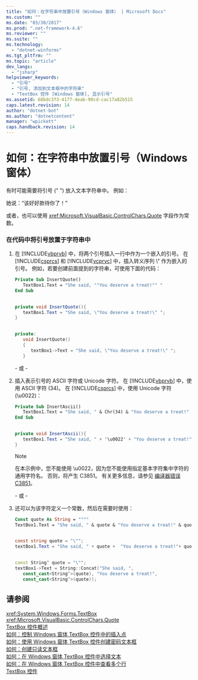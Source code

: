 ```yaml
---
title: "如何：在字符串中放置引号（Windows 窗体） | Microsoft Docs"
ms.custom: ""
ms.date: "03/30/2017"
ms.prod: ".net-framework-4.6"
ms.reviewer: ""
ms.suite: ""
ms.technology: 
  - "dotnet-winforms"
ms.tgt_pltfrm: ""
ms.topic: "article"
dev_langs: 
  - "jsharp"
helpviewer_keywords: 
  - "引号"
  - "引号, 添加到文本框中的字符串"
  - "TextBox 控件 [Windows 窗体], 显示引号"
ms.assetid: 68bdc3f3-4177-4eab-99cd-cac17a82b515
caps.latest.revision: 14
author: "dotnet-bot"
ms.author: "dotnetcontent"
manager: "wpickett"
caps.handback.revision: 14
---
```

# 如何：在字符串中放置引号（Windows 窗体）
有时可能需要将引号 \(" "\) 放入文本字符串中。  例如：  
  
 她说：“该好好款待你了！”  
  
 或者，也可以使用 <xref:Microsoft.VisualBasic.ControlChars.Quote> 字段作为常数。  
  
### 在代码中将引号放置于字符串中  
  
1.  在 [!INCLUDE[vbprvb](../../../../includes/vbprvb-md.md)] 中，将两个引号插入一行中作为一个嵌入的引号。  在 [!INCLUDE[csprcs](../../../../includes/csprcs-md.md)] 和 [!INCLUDE[vcprvc](../../../../includes/vcprvc-md.md)] 中，插入转义序列 \\" 作为嵌入的引号。  例如，若要创建前面提到的字符串，可使用下面的代码：  
  
    ```vb  
    Private Sub InsertQuote()  
       TextBox1.Text = "She said, ""You deserve a treat!"" "  
    End Sub  
  
    ```  
  
    ```csharp  
    private void InsertQuote(){  
       textBox1.Text = "She said, \"You deserve a treat!\" ";  
    }  
  
    ```  
  
    ```cpp  
    private:  
       void InsertQuote()  
       {  
          textBox1->Text = "She said, \"You deserve a treat!\" ";  
       }  
    ```  
  
     \- 或 \-  
  
2.  插入表示引号的 ASCII 字符或 Unicode 字符。  在 [!INCLUDE[vbprvb](../../../../includes/vbprvb-md.md)] 中，使用 ASCII 字符 \(34\)。  在 [!INCLUDE[csprcs](../../../../includes/csprcs-md.md)] 中，使用 Unicode 字符 \(\\u0022\)：  
  
    ```vb  
    Private Sub InsertAscii()  
       TextBox1.Text = "She said, " & Chr(34) & "You deserve a treat!" & Chr(34)  
    End Sub  
  
    ```  
  
    ```csharp  
    private void InsertAscii(){  
       textBox1.Text = "She said, " + '\u0022' + "You deserve a treat!" + '\u0022';  
    }  
    ```  
  
    > [!NOTE]
    >  在本示例中，您不能使用 \\u0022，因为您不能使用指定基本字符集中字符的通用字符名。  否则，将产生 C3851。  有关更多信息，请参见 [编译器错误 C3851](../Topic/Compiler%20Error%20C3851.md)。  
  
     \- 或 \-  
  
3.  还可以为该字符定义一个常数，然后在需要时使用：  
  
    ```vb  
    Const quote As String = """"  
    TextBox1.Text = "She said, " & quote & "You deserve a treat!" & quote  
  
    ```  
  
    ```csharp  
    const string quote = "\"";  
    textBox1.Text = "She said, " + quote +  "You deserve a treat!"+ quote ;  
  
    ```  
  
    ```cpp  
    const String^ quote = "\"";  
    textBox1->Text = String::Concat("She said, ",  
       const_cast<String^>(quote), "You deserve a treat!",  
       const_cast<String^>(quote));  
    ```  
  
## 请参阅  
 <xref:System.Windows.Forms.TextBox>   
 <xref:Microsoft.VisualBasic.ControlChars.Quote>   
 [TextBox 控件概述](../../../../docs/framework/winforms/controls/textbox-control-overview-windows-forms.md)   
 [如何：控制 Windows 窗体 TextBox 控件中的插入点](../../../../docs/framework/winforms/controls/how-to-control-the-insertion-point-in-a-windows-forms-textbox-control.md)   
 [如何：使用 Windows 窗体 TextBox 控件创建密码文本框](../../../../docs/framework/winforms/controls/how-to-create-a-password-text-box-with-the-windows-forms-textbox-control.md)   
 [如何：创建只读文本框](../../../../docs/framework/winforms/controls/how-to-create-a-read-only-text-box-windows-forms.md)   
 [如何：在 Windows 窗体 TextBox 控件中选择文本](../../../../docs/framework/winforms/controls/how-to-select-text-in-the-windows-forms-textbox-control.md)   
 [如何：在 Windows 窗体 TextBox 控件中查看多个行](../../../../docs/framework/winforms/controls/how-to-view-multiple-lines-in-the-windows-forms-textbox-control.md)   
 [TextBox 控件](../../../../docs/framework/winforms/controls/textbox-control-windows-forms.md)